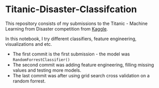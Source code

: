# Titanic-Disaster-Classifcation

This repository consists of my submissions to the Titanic - Machine Learning from Disaster competition from [Kaggle](https://www.kaggle.com/competitions/titanic/overview).

In this notebook, I try different classifiers, feature engineering, visualizations and etc.

* The first commit is the first submission - the model was `RandomForrestClassifier()`
* The second commit was adding feature engineering, filling missing values and testing more models.
* The last commit was after using grid search cross validation on a random forrest.


